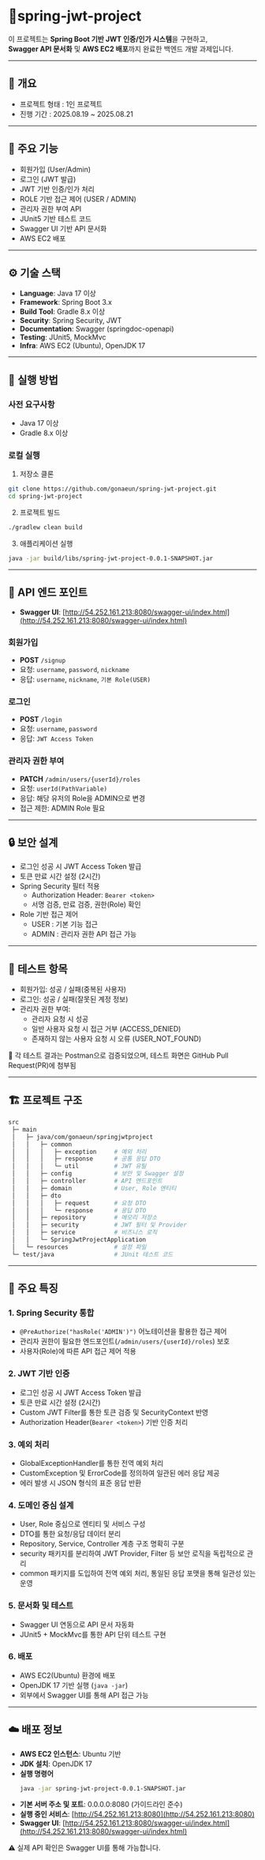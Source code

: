 # 🔐spring-jwt-project
이 프로젝트는 **Spring Boot 기반 JWT 인증/인가 시스템**을 구현하고,  
**Swagger API 문서화** 및 **AWS EC2 배포**까지 완료한 백엔드 개발 과제입니다.  

---

## 📖 개요
- 프로젝트 형태 : 1인 프로젝트
- 진행 기간 : 2025.08.19 ~ 2025.08.21

---

## 🔑 주요 기능
- 회원가입 (User/Admin)
- 로그인 (JWT 발급)
- JWT 기반 인증/인가 처리
- ROLE 기반 접근 제어 (USER / ADMIN)
- 관리자 권한 부여 API
- JUnit5 기반 테스트 코드
- Swagger UI 기반 API 문서화
- AWS EC2 배포

---

## ⚙️ 기술 스택
- **Language**: Java 17 이상
- **Framework**: Spring Boot 3.x
- **Build Tool**: Gradle 8.x 이상
- **Security**: Spring Security, JWT
- **Documentation**: Swagger (springdoc-openapi)
- **Testing**: JUnit5, MockMvc
- **Infra**: AWS EC2 (Ubuntu), OpenJDK 17

---

## 🚀 실행 방법
### 사전 요구사항
- Java 17 이상
- Gradle 8.x 이상

### 로컬 실행

1. 저장소 클론
```bash
git clone https://github.com/gonaeun/spring-jwt-project.git
cd spring-jwt-project
```
2. 프로젝트 빌드
```bash
./gradlew clean build
```

3. 애플리케이션 실행
```bash
java -jar build/libs/spring-jwt-project-0.0.1-SNAPSHOT.jar
```

---

## 📖 API 엔드 포인트
- **Swagger UI**: [http://54.252.161.213:8080/swagger-ui/index.html](http://54.252.161.213:8080/swagger-ui/index.html)
### 회원가입
- **POST** `/signup`  
- 요청: `username`, `password`, `nickname`  
- 응답: `username`, `nickname`, `기본 Role(USER)`

### 로그인
- **POST** `/login`  
- 요청: `username`, `password`  
- 응답: `JWT Access Token`

### 관리자 권한 부여
- **PATCH** `/admin/users/{userId}/roles`  
- 요청: `userId(PathVariable)`  
- 응답: 해당 유저의 Role을 ADMIN으로 변경  
- 접근 제한: ADMIN Role 필요

---

## 🔒 보안 설계
- 로그인 성공 시 JWT Access Token 발급
- 토큰 만료 시간 설정 (2시간)
- Spring Security 필터 적용
  - Authorization Header: `Bearer <token>`
  - 서명 검증, 만료 검증, 권한(Role) 확인
- Role 기반 접근 제어
  - USER : 기본 기능 접근
  - ADMIN : 관리자 권한 API 접근 가능

---

## 🧪 테스트 항목
- 회원가입: 성공 / 실패(중복된 사용자)
- 로그인: 성공 / 실패(잘못된 계정 정보)
- 관리자 권한 부여:
  - 관리자 요청 시 성공
  - 일반 사용자 요청 시 접근 거부 (ACCESS_DENIED)
  - 존재하지 않는 사용자 요청 시 오류 (USER_NOT_FOUND)
 
📌 각 테스트 결과는 Postman으로 검증되었으며, 테스트 화면은 GitHub Pull Request(PR)에 첨부됨

---
## 🏗️ 프로젝트 구조
```bash
src
 ├─ main
 │   ├─ java/com/gonaeun/springjwtproject
 │   │   ├─ common
 │   │   │   ├─ exception     # 예외 처리
 │   │   │   ├─ response      # 공통 응답 DTO
 │   │   │   └─ util          # JWT 유틸
 │   │   ├─ config            # 보안 및 Swagger 설정
 │   │   ├─ controller        # API 엔드포인트
 │   │   ├─ domain            # User, Role 엔티티
 │   │   ├─ dto
 │   │   │   ├─ request       # 요청 DTO
 │   │   │   └─ response      # 응답 DTO
 │   │   ├─ repository        # 메모리 저장소
 │   │   ├─ security          # JWT 필터 및 Provider
 │   │   ├─ service           # 비즈니스 로직
 │   │   └─ SpringJwtProjectApplication
 │   └─ resources             # 설정 파일
 └─ test/java                 # JUnit 테스트 코드
```

---

## 🌟 주요 특징

### 1. Spring Security 통합
- `@PreAuthorize("hasRole('ADMIN')")` 어노테이션을 활용한 접근 제어
- 관리자 권한이 필요한 엔드포인트(`/admin/users/{userId}/roles`) 보호
- 사용자(Role)에 따른 API 접근 제어 적용

### 2. JWT 기반 인증
- 로그인 성공 시 JWT Access Token 발급
- 토큰 만료 시간 설정 (2시간)
- Custom JWT Filter를 통한 토큰 검증 및 SecurityContext 반영
- Authorization Header(`Bearer <token>`) 기반 인증 처리

### 3. 예외 처리
- GlobalExceptionHandler를 통한 전역 예외 처리
- CustomException 및 ErrorCode를 정의하여 일관된 에러 응답 제공
- 에러 발생 시 JSON 형식의 표준 응답 반환

### 4. 도메인 중심 설계
- User, Role 중심으로 엔티티 및 서비스 구성
- DTO를 통한 요청/응답 데이터 분리
- Repository, Service, Controller 계층 구조 명확히 구분
- security 패키지를 분리하여 JWT Provider, Filter 등 보안 로직을 독립적으로 관리
- common 패키지를 도입하여 전역 예외 처리, 통일된 응답 포맷을 통해 일관성 있는 운영

### 5. 문서화 및 테스트
- Swagger UI 연동으로 API 문서 자동화
- JUnit5 + MockMvc를 통한 API 단위 테스트 구현

### 6. 배포
- AWS EC2(Ubuntu) 환경에 배포
- OpenJDK 17 기반 실행 (`java -jar`)
- 외부에서 Swagger UI를 통해 API 접근 가능

---

## ☁️ 배포 정보
- **AWS EC2 인스턴스**: Ubuntu 기반
- **JDK 설치**: OpenJDK 17
- **실행 명령어**
  ```bash
  java -jar spring-jwt-project-0.0.1-SNAPSHOT.jar
  ```
- **기본 서버 주소 및 포트**: 0.0.0.0:8080 (가이드라인 준수)
- **실행 중인 서비스**: [http://54.252.161.213:8080](http://54.252.161.213:8080)
- **Swagger UI**: [http://54.252.161.213:8080/swagger-ui/index.html](http://54.252.161.213:8080/swagger-ui/index.html)
  
⚠️ 실제 API 확인은 Swagger UI를 통해 가능합니다.

